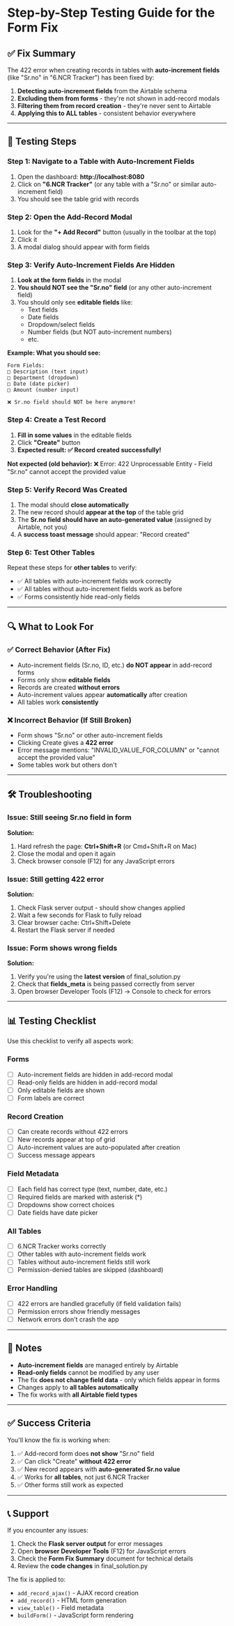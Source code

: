 # Step-by-Step Testing Guide for the Form Fix

## ✅ Fix Summary

The 422 error when creating records in tables with **auto-increment fields** (like "Sr.no" in "6.NCR Tracker") has been fixed by:

1. **Detecting auto-increment fields** from the Airtable schema
2. **Excluding them from forms** - they're not shown in add-record modals
3. **Filtering them from record creation** - they're never sent to Airtable
4. **Applying this to ALL tables** - consistent behavior everywhere

---

## 🧪 Testing Steps

### Step 1: Navigate to a Table with Auto-Increment Fields

1. Open the dashboard: **http://localhost:8080**
2. Click on **"6.NCR Tracker"** (or any table with a "Sr.no" or similar auto-increment field)
3. You should see the table grid with records

### Step 2: Open the Add-Record Modal

1. Look for the **"+ Add Record"** button (usually in the toolbar at the top)
2. Click it
3. A modal dialog should appear with form fields

### Step 3: Verify Auto-Increment Fields Are Hidden

1. **Look at the form fields** in the modal
2. **You should NOT see the "Sr.no" field** (or any other auto-increment field)
3. You should only see **editable fields** like:
   - Text fields
   - Date fields
   - Dropdown/select fields
   - Number fields (but NOT auto-increment numbers)
   - etc.

**Example: What you should see:**
```
Form Fields:
□ Description (text input)
□ Department (dropdown)
□ Date (date picker)
□ Amount (number input)

❌ Sr.no field should NOT be here anymore!
```

### Step 4: Create a Test Record

1. **Fill in some values** in the editable fields
2. Click **"Create"** button
3. **Expected result: ✅ Record created successfully!**

**Not expected (old behavior):**
❌ Error: 422 Unprocessable Entity - Field "Sr.no" cannot accept the provided value

### Step 5: Verify Record Was Created

1. The modal should **close automatically**
2. The new record should **appear at the top** of the table grid
3. The **Sr.no field should have an auto-generated value** (assigned by Airtable, not you)
4. A **success toast message** should appear: "Record created"

### Step 6: Test Other Tables

Repeat these steps for **other tables** to verify:
- ✅ All tables with auto-increment fields work correctly
- ✅ All tables without auto-increment fields work as before
- ✅ Forms consistently hide read-only fields

---

## 🔍 What to Look For

### ✅ **Correct Behavior** (After Fix)
- Auto-increment fields (Sr.no, ID, etc.) **do NOT appear** in add-record forms
- Forms only show **editable fields**
- Records are created **without errors**
- Auto-increment values appear **automatically** after creation
- All tables work **consistently**

### ❌ **Incorrect Behavior** (If Still Broken)
- Form shows "Sr.no" or other auto-increment fields
- Clicking Create gives a **422 error**
- Error message mentions: "INVALID_VALUE_FOR_COLUMN" or "cannot accept the provided value"
- Some tables work but others don't

---

## 🛠️ Troubleshooting

### Issue: Still seeing Sr.no field in form
**Solution:**
1. Hard refresh the page: **Ctrl+Shift+R** (or Cmd+Shift+R on Mac)
2. Close the modal and open it again
3. Check browser console (F12) for any JavaScript errors

### Issue: Still getting 422 error
**Solution:**
1. Check Flask server output - should show changes applied
2. Wait a few seconds for Flask to fully reload
3. Clear browser cache: Ctrl+Shift+Delete
4. Restart the Flask server if needed

### Issue: Form shows wrong fields
**Solution:**
1. Verify you're using the **latest version** of final_solution.py
2. Check that **fields_meta** is being passed correctly from server
3. Open browser Developer Tools (F12) → Console to check for errors

---

## 📊 Testing Checklist

Use this checklist to verify all aspects work:

### Forms
- [ ] Auto-increment fields are hidden in add-record modal
- [ ] Read-only fields are hidden in add-record modal
- [ ] Only editable fields are shown
- [ ] Form labels are correct

### Record Creation
- [ ] Can create records without 422 errors
- [ ] New records appear at top of grid
- [ ] Auto-increment values are auto-populated after creation
- [ ] Success message appears

### Field Metadata
- [ ] Each field has correct type (text, number, date, etc.)
- [ ] Required fields are marked with asterisk (*)
- [ ] Dropdowns show correct choices
- [ ] Date fields have date picker

### All Tables
- [ ] 6.NCR Tracker works correctly
- [ ] Other tables with auto-increment fields work
- [ ] Tables without auto-increment fields still work
- [ ] Permission-denied tables are skipped (dashboard)

### Error Handling
- [ ] 422 errors are handled gracefully (if field validation fails)
- [ ] Permission errors show friendly messages
- [ ] Network errors don't crash the app

---

## 📝 Notes

- **Auto-increment fields** are managed entirely by Airtable
- **Read-only fields** cannot be modified by any user
- The fix **does not change field data** - only which fields appear in forms
- Changes apply to **all tables automatically**
- The fix works with **all Airtable field types**

---

## ✅ Success Criteria

You'll know the fix is working when:

1. ✅ Add-record form does **not show** "Sr.no" field
2. ✅ Can click "Create" **without 422 error**
3. ✅ New record appears with **auto-generated Sr.no value**
4. ✅ Works for **all tables**, not just 6.NCR Tracker
5. ✅ Other forms still work as expected

---

## 📞 Support

If you encounter any issues:

1. Check the **Flask server output** for error messages
2. Open **browser Developer Tools** (F12) for JavaScript errors
3. Check the **Form Fix Summary** document for technical details
4. Review the **code changes** in final_solution.py

The fix is applied to:
- `add_record_ajax()` - AJAX record creation
- `add_record()` - HTML form generation
- `view_table()` - Field metadata
- `buildForm()` - JavaScript form rendering
